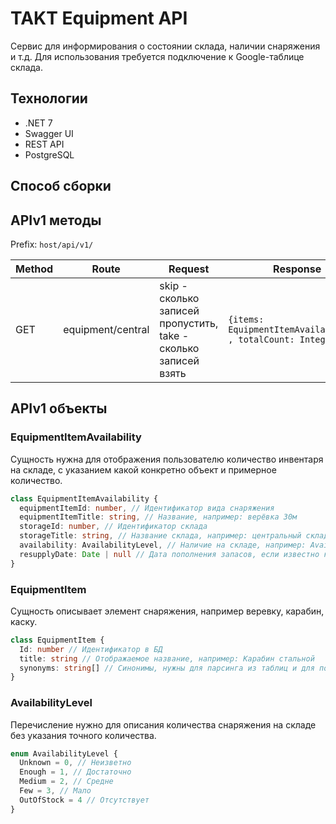 # TAKT Equipment API

Сервис для информирования о состоянии склада, наличии снаряжения и т.д. Для использования требуется подключение к Google-таблице склада.

## Технологии

* .NET 7
* Swagger UI
* REST API
* PostgreSQL

## Способ сборки

## APIv1 методы
Prefix: `host/api/v1/`

| Method | Route | Request | Response | Notes |
|--------|-------|---------|----------|-------|
| GET  | equipment/central | skip - сколько записей пропустить, take - сколько записей взять | `{items: EquipmentItemAvailability[] , totalCount: Integer}` | Возвращает массив объектов-снаряжения для центрального склада |

## APIv1 объекты

### EquipmentItemAvailability

Сущность нужна для отображения пользователю количество инвентаря на складе, с указанием какой конкретно объект и примерное количество.
```ts
class EquipmentItemAvailability {
  equipmentItemId: number, // Идентификатор вида снаряжения
  equipmentItemTitle: string, // Название, например: верёвка 30м
  storageId: number, // Идентификатор склада
  storageTitle: string, // Название склада, например: центральный склад
  availability: AvailabilityLevel, // Наличие на складе, например: AvailabilityLevel.Enough (достаточно)
  resupplyDate: Date | null // Дата пополнения запасов, если известно когда кто-то собирается вернуть эту вещь на склад
}
```

### EquipmentItem

Сущность описывает элемент снаряжения, например веревку, карабин, каску. 
```ts
class EquipmentItem {
  Id: number // Идентификатор в БД
  title: string // Отображаемое название, например: Карабин стальной
  synonyms: string[] // Синонимы, нужны для парсинга из таблиц и для поиска, например: [Кс, сталь]
}
```

### AvailabilityLevel

Перечисление нужно для описания количества снаряжения на складе без указания точного количества. 
```ts
enum AvailabilityLevel {
  Unknown = 0, // Неизветно
  Enough = 1, // Достаточно
  Medium = 2, // Средне
  Few = 3, // Мало
  OutOfStock = 4 // Отсутствует
}
```
